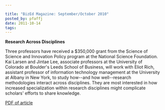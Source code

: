 ```yaml
---

title: "BizEd Magazine: September/October 2010"
posted_by: pfaffj
date: 2011-10-14
tags: 
---
```


<p><strong>Research Across Disciplines</strong></p>
<p>Three professors have received a $350,000 grant from the Science of Science and Innovation Policy program at the National Science Foundation. Kai Larsen and Jintae Lee, associate professors at the University of Colorado at Boulder's Leeds School of Business, will work with Eliot Rich, assistant professor of information technology management at the University at Albany in New York, to study how--and how well--research methodologies interact across disciplines. They are most interested in how increased specialization within research disciplines might complicate scholars' efforts to share knowledge.</p>
<p><a href="http://128.138.178.33/sites/default/files/bized%20septoct%202010.pdf">PDF of article</a></p>
    
